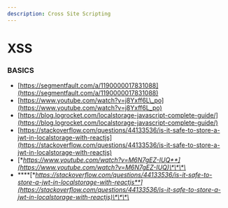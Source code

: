 ```yaml
---
description: Cross Site Scripting
---
```


# XSS

### BASICS

* [https://segmentfault.com/a/1190000017831088](https://segmentfault.com/a/1190000017831088)
* [https://www.youtube.com/watch?v=j8Yxff6L\_po](https://www.youtube.com/watch?v=j8Yxff6L_po)
* [https://blog.logrocket.com/localstorage-javascript-complete-guide/](https://blog.logrocket.com/localstorage-javascript-complete-guide/)
* [https://stackoverflow.com/questions/44133536/is-it-safe-to-store-a-jwt-in-localstorage-with-reactjs](https://stackoverflow.com/questions/44133536/is-it-safe-to-store-a-jwt-in-localstorage-with-reactjs)
* [**https://www.youtube.com/watch?v=M6N7gEZ-IUQ**](https://www.youtube.com/watch?v=M6N7gEZ-IUQ)\*\*\*\*
* \*\*\*\*[**https://stackoverflow.com/questions/44133536/is-it-safe-to-store-a-jwt-in-localstorage-with-reactjs**](https://stackoverflow.com/questions/44133536/is-it-safe-to-store-a-jwt-in-localstorage-with-reactjs)\*\*\*\*

